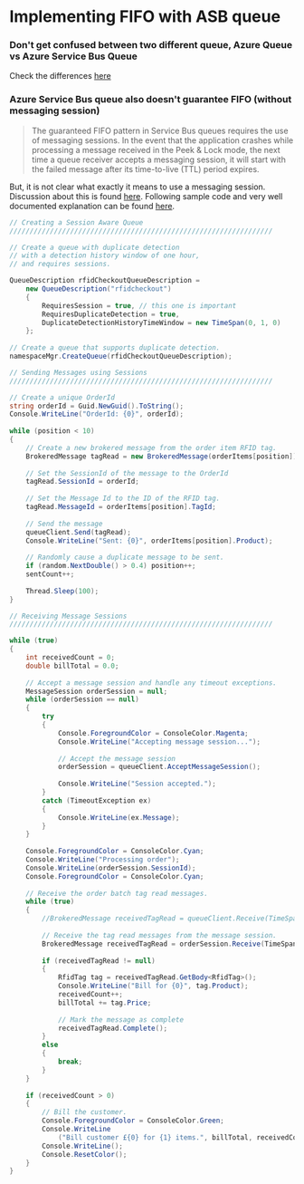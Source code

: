 # Implementing FIFO with ASB queue

### Don't get confused between two different queue, Azure Queue vs Azure Service Bus Queue

Check the differences [here](https://azure.microsoft.com/en-us/documentation/articles/service-bus-azure-and-service-bus-queues-compared-contrasted/)

### Azure Service Bus queue also doesn't guarantee FIFO (without messaging session)

> The guaranteed FIFO pattern in Service Bus queues requires the use of messaging sessions. In the event that the application crashes while processing a message received in the Peek & Lock mode, the next time a queue receiver accepts a messaging session, it will start with the failed message after its time-to-live (TTL) period expires.

But, it is not clear what exactly it means to use a messaging session. Discussion about this is found [here](http://stackoverflow.com/questions/12151293/azure-service-bus-and-messaging-sessions). Following sample code and very well documented explanation can be found [here](http://www.cloudcasts.net/devguide/Default.aspx?id=13030). 

```c#
// Creating a Session Aware Queue
/////////////////////////////////////////////////////////////////

// Create a queue with duplicate detection
// with a detection history window of one hour,
// and requires sessions.

QueueDescription rfidCheckoutQueueDescription =
    new QueueDescription("rfidcheckout")
    {
        RequiresSession = true, // this one is important
        RequiresDuplicateDetection = true,
        DuplicateDetectionHistoryTimeWindow = new TimeSpan(0, 1, 0)
    };
 
// Create a queue that supports duplicate detection.
namespaceMgr.CreateQueue(rfidCheckoutQueueDescription);

```

```c#
// Sending Messages using Sessions
/////////////////////////////////////////////////////////////////

// Create a unique OrderId
string orderId = Guid.NewGuid().ToString();
Console.WriteLine("OrderId: {0}", orderId);
 
while (position < 10)
{
    // Create a new brokered message from the order item RFID tag.
    BrokeredMessage tagRead = new BrokeredMessage(orderItems[position]);
 
    // Set the SessionId of the message to the OrderId
    tagRead.SessionId = orderId;
 
    // Set the Message Id to the ID of the RFID tag.
    tagRead.MessageId = orderItems[position].TagId;
 
    // Send the message
    queueClient.Send(tagRead);
    Console.WriteLine("Sent: {0}", orderItems[position].Product);
 
    // Randomly cause a duplicate message to be sent.
    if (random.NextDouble() > 0.4) position++;
    sentCount++;
 
    Thread.Sleep(100);
}

```

```c#
// Receiving Message Sessions
/////////////////////////////////////////////////////////////////

while (true)
{
    int receivedCount = 0;
    double billTotal = 0.0;
 
    // Accept a message session and handle any timeout exceptions.
    MessageSession orderSession = null;
    while (orderSession == null)
    {
        try
        {
            Console.ForegroundColor = ConsoleColor.Magenta;
            Console.WriteLine("Accepting message session...");
 
            // Accept the message session
            orderSession = queueClient.AcceptMessageSession();
 
            Console.WriteLine("Session accepted.");
        }
        catch (TimeoutException ex)
        {
            Console.WriteLine(ex.Message);
        }
    }
               
    Console.ForegroundColor = ConsoleColor.Cyan;
    Console.WriteLine("Processing order");
    Console.WriteLine(orderSession.SessionId);
    Console.ForegroundColor = ConsoleColor.Cyan;
 
    // Receive the order batch tag read messages.              
    while (true)
    {
        //BrokeredMessage receivedTagRead = queueClient.Receive(TimeSpan.FromSeconds(5));
 
        // Receive the tag read messages from the message session.
        BrokeredMessage receivedTagRead = orderSession.Receive(TimeSpan.FromSeconds(5));
 
        if (receivedTagRead != null)
        {
            RfidTag tag = receivedTagRead.GetBody<RfidTag>();
            Console.WriteLine("Bill for {0}", tag.Product);
            receivedCount++;
            billTotal += tag.Price;
 
            // Mark the message as complete
            receivedTagRead.Complete();
        }
        else
        {
            break;
        }
    }
 
    if (receivedCount > 0)
    {
        // Bill the customer.
        Console.ForegroundColor = ConsoleColor.Green;
        Console.WriteLine
            ("Bill customer £{0} for {1} items.", billTotal, receivedCount);
        Console.WriteLine();
        Console.ResetColor();
    }
}
 
```
